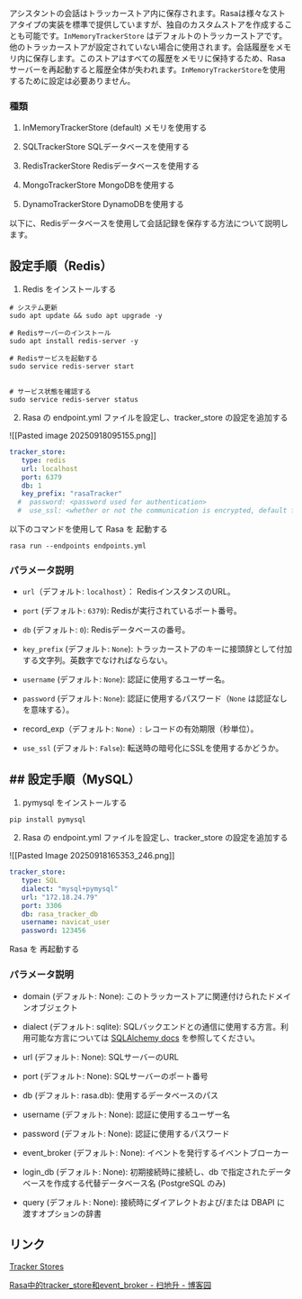 
アシスタントの会話はトラッカーストア内に保存されます。Rasaは様々なストアタイプの実装を標準で提供していますが、独自のカスタムストアを作成することも可能です。`InMemoryTrackerStore` はデフォルトのトラッカーストアです。他のトラッカーストアが設定されていない場合に使用されます。会話履歴をメモリ内に保存します。このストアはすべての履歴をメモリに保持するため、Rasaサーバーを再起動すると履歴全体が失われます。`InMemoryTrackerStore`を使用するために設定は必要ありません。


### 種類

1. InMemoryTrackerStore (default)
	メモリを使用する

2. SQLTrackerStore
	SQLデータベースを使用する

3. RedisTrackerStore
	Redisデータベースを使用する

4. MongoTrackerStore
	MongoDBを使用する

5. DynamoTrackerStore
	DynamoDBを使用する



以下に、Redisデータベースを使用して会話記録を保存する方法について説明します。
## 設定手順（Redis）

1. Redis をインストールする

```
# システム更新
sudo apt update && sudo apt upgrade -y

# Redisサーバーのインストール
sudo apt install redis-server -y

# Redisサービスを起動する
sudo service redis-server start


# サービス状態を確認する
sudo service redis-server status

```

2. Rasa の endpoint.yml ファイルを設定し、tracker_store の設定を追加する

![[Pasted image 20250918095155.png]]

```yaml
tracker_store:
   type: redis
   url: localhost
   port: 6379
   db: 1
   key_prefix: "rasaTracker"
  #  password: <password used for authentication>
  #  use_ssl: <whether or not the communication is encrypted, default false>
```


以下のコマンドを使⽤して Rasa を 起動する

```
rasa run --endpoints endpoints.yml

```

### パラメータ説明


- `url`（デフォルト: `localhost`）： RedisインスタンスのURL。
    
- `port` (デフォルト: `6379`): Redisが実行されているポート番号。
    
- `db` (デフォルト: `0`): Redisデータベースの番号。
    
- `key_prefix` (デフォルト: `None`): トラッカーストアのキーに接頭辞として付加する文字列。英数字でなければならない。
    
- `username` (デフォルト: `None`): 認証に使用するユーザー名。
    
- `password` (デフォルト: `None`): 認証に使用するパスワード（`None` は認証なしを意味する）。
    
- record_exp（デフォルト: `None`）: レコードの有効期限（秒単位）。
    
- `use_ssl` (デフォルト: `False`): 転送時の暗号化にSSLを使用するかどうか。


## ## 設定手順（MySQL）

1. pymysql をインストールする
```
pip install pymysql
```

2. Rasa の endpoint.yml ファイルを設定し、tracker_store の設定を追加する

![[Pasted Image 20250918165353_246.png]]

```yaml
tracker_store:
   type: SQL
   dialect: "mysql+pymysql"
   url: "172.18.24.79"
   port: 3306
   db: rasa_tracker_db
   username: navicat_user
   password: 123456
```

 Rasa を 再起動する

### パラメータ説明

- domain (デフォルト: None): このトラッカーストアに関連付けられたドメインオブジェクト

- dialect (デフォルト: sqlite): SQLバックエンドとの通信に使用する方言。利用可能な方言については [SQLAlchemy docs](https://docs.sqlalchemy.org/en/latest/core/engines.html#database-urls) を参照してください。

- url (デフォルト: None): SQLサーバーのURL
  
- port (デフォルト: None): SQLサーバーのポート番号
  
- db (デフォルト: rasa.db): 使用するデータベースのパス
  
- username (デフォルト: None): 認証に使用するユーザー名
  
- password (デフォルト: None): 認証に使用するパスワード
  
- event_broker (デフォルト: None): イベントを発行するイベントブローカー
  
- login_db (デフォルト: None): 初期接続時に接続し、db で指定されたデータベースを作成する代替データベース名 (PostgreSQL のみ)
  
- query (デフォルト: None): 接続時にダイアレクトおよび/または DBAPI に渡すオプションの辞書


## リンク

[Tracker Stores](https://legacy-docs-oss.rasa.com/docs/rasa/tracker-stores/#redistrackerstore)

[Rasa中的tracker_store和event_broker - 扫地升 - 博客园](https://www.cnblogs.com/shengshengwang/p/17942219)

